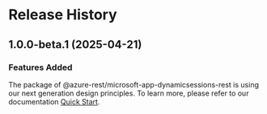 # Release History
    
## 1.0.0-beta.1 (2025-04-21)

### Features Added

The package of @azure-rest/microsoft-app-dynamicsessions-rest is using our next generation design principles. To learn more, please refer to our documentation [Quick Start](https://aka.ms/azsdk/js/mgmt/quickstart).
